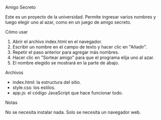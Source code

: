 Amigo Secreto

Este es un proyecto de la universidad. Permite ingresar varios nombres y luego elegir uno al azar, como en un juego de amigo secreto.

Cómo usar

1. Abrir el archivo index.html en el navegador.
2. Escribir un nombre en el campo de texto y hacer clic en "Añadir".
3. Repetir el paso anterior para agregar más nombres.
4. Hacer clic en "Sortear amigo" para que el programa elija uno al azar.
5. El nombre elegido se mostrará en la parte de abajo.

Archivos

- index.html: la estructura del sitio.
- style.css: los estilos.
- app.js: el código JavaScript que hace funcionar todo.

Notas

No se necesita instalar nada. Solo se necesita un navegador web.
